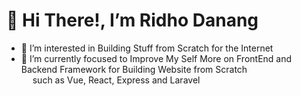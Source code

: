 # 👋 Hi There!, I’m Ridho Danang
- 👀 I’m interested in Building Stuff from Scratch for the Internet
- 🌱 I’m currently focused to Improve My Self More on FrontEnd and Backend Framework for Building Website from Scratch<br/>
&ensp;&ensp;&nbsp;such as Vue, React, Express and Laravel
<!-- - 📫 How to reach me  -->

<!---
rdanang-dev/rdanang-dev is a ✨ special ✨ repository because its `README.md` (this file) appears on your GitHub profile.
You can click the Preview link to take a look at your changes.
--->
